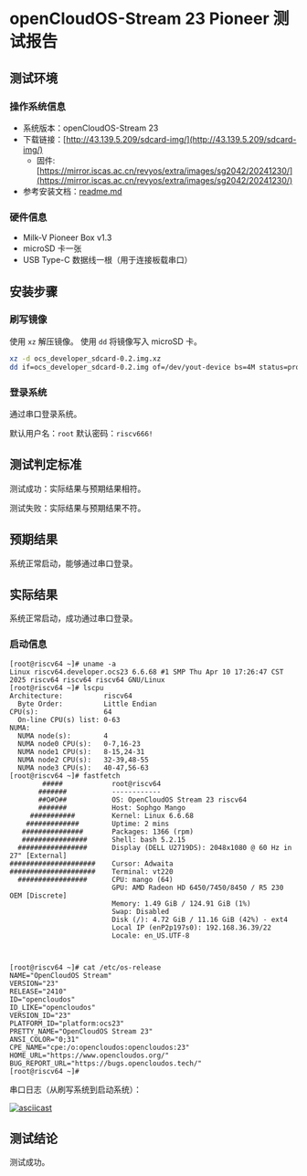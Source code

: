 # openCloudOS-Stream 23 Pioneer 测试报告

## 测试环境

### 操作系统信息

- 系统版本：openCloudOS-Stream 23
- 下载链接：[http://43.139.5.209/sdcard-img/](http://43.139.5.209/sdcard-img/)
  - 固件: [https://mirror.iscas.ac.cn/revyos/extra/images/sg2042/20241230/](https://mirror.iscas.ac.cn/revyos/extra/images/sg2042/20241230/)
- 参考安装文档：[readme.md](http://43.139.5.209/sdcard-img/readme.md)

### 硬件信息

- Milk-V Pioneer Box v1.3
- microSD 卡一张
- USB Type-C 数据线一根（用于连接板载串口）

## 安装步骤

### 刷写镜像

使用 `xz` 解压镜像。
使用 `dd` 将镜像写入 microSD 卡。

```bash
xz -d ocs_developer_sdcard-0.2.img.xz
dd if=ocs_developer_sdcard-0.2.img of=/dev/yout-device bs=4M status=progress
```

### 登录系统

通过串口登录系统。

默认用户名：`root`
默认密码：`riscv666!`

## 测试判定标准

测试成功：实际结果与预期结果相符。

测试失败：实际结果与预期结果不符。

## 预期结果

系统正常启动，能够通过串口登录。

## 实际结果

系统正常启动，成功通过串口登录。

### 启动信息


```log
[root@riscv64 ~]# uname -a
Linux riscv64.developer.ocs23 6.6.68 #1 SMP Thu Apr 10 17:26:47 CST 2025 riscv64 riscv64 riscv64 GNU/Linux
[root@riscv64 ~]# lscpu
Architecture:          riscv64
  Byte Order:          Little Endian
CPU(s):                64
  On-line CPU(s) list: 0-63
NUMA:                  
  NUMA node(s):        4
  NUMA node0 CPU(s):   0-7,16-23
  NUMA node1 CPU(s):   8-15,24-31
  NUMA node2 CPU(s):   32-39,48-55
  NUMA node3 CPU(s):   40-47,56-63
[root@riscv64 ~]# fastfetch 
        #####            root@riscv64
       #######           ------------
       ##O#O##           OS: OpenCloudOS Stream 23 riscv64
       #######           Host: Sophgo Mango
     ###########         Kernel: Linux 6.6.68
    #############        Uptime: 2 mins
   ###############       Packages: 1366 (rpm)
   ################      Shell: bash 5.2.15
  #################      Display (DELL U2719DS): 2048x1080 @ 60 Hz in 27" [External]
#####################    Cursor: Adwaita
#####################    Terminal: vt220
  #################      CPU: mango (64)
                         GPU: AMD Radeon HD 6450/7450/8450 / R5 230 OEM [Discrete]
                         Memory: 1.49 GiB / 124.91 GiB (1%)
                         Swap: Disabled
                         Disk (/): 4.72 GiB / 11.16 GiB (42%) - ext4
                         Local IP (enP2p197s0): 192.168.36.39/22
                         Locale: en_US.UTF-8

                                                 
                                                 
[root@riscv64 ~]# cat /etc/os-release 
NAME="OpenCloudOS Stream"
VERSION="23"
RELEASE="2410"
ID="opencloudos"
ID_LIKE="opencloudos"
VERSION_ID="23"
PLATFORM_ID="platform:ocs23"
PRETTY_NAME="OpenCloudOS Stream 23"
ANSI_COLOR="0;31"
CPE_NAME="cpe:/o:opencloudos:opencloudos:23"
HOME_URL="https://www.opencloudos.org/"
BUG_REPORT_URL="https://bugs.opencloudos.tech/"
[root@riscv64 ~]# 
```

串口日志（从刷写系统到启动系统）：

[![asciicast](https://asciinema.org/a/xGlmsQEUP3IgJDbllh85yLaKA.svg)](https://asciinema.org/a/xGlmsQEUP3IgJDbllh85yLaKA)


## 测试结论

测试成功。